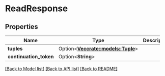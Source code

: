 # ReadResponse

## Properties

Name | Type | Description | Notes
------------ | ------------- | ------------- | -------------
**tuples** | Option<[**Vec<crate::models::Tuple>**](Tuple.md)> |  | [optional]
**continuation_token** | Option<**String**> |  | [optional]

[[Back to Model list]](../README.md#documentation-for-models) [[Back to API list]](../README.md#documentation-for-api-endpoints) [[Back to README]](../README.md)


